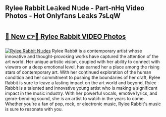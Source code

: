 ## Rylee Rabbit Le𝚊ked N𝚞de - Part-nHq Video Photos - Hot Onlyf𝚊ns Le𝚊ks 7sLqW

# <h2><a href="http://ac2938.deff.icu/?id=Rylee+Rabbit">🔗 New 👉🔴 Rylee Rabbit VIDEO Photos</a></h2>

[![Rylee Rabbit N𝚞des](https://i.imgur.com/rIISA9y.gif)](http://ac2938.deff.icu/?id=Rylee+Rabbit)
Rylee Rabbit is a contemporary artist whose innovative and thought-provoking works have captured the attention of the art world. Her unique artistic vision, coupled with her ability to connect with viewers on a deep emotional level, has earned her a place among the rising stars of contemporary art. With her continued exploration of the human condition and her commitment to pushing the boundaries of her craft, Rylee Rabbit is sure to leave a lasting impact on the art world and beyond. Rylee Rabbit is a talented and innovative young artist who is making a significant impact in the music industry. With her powerful vocals, emotive lyrics, and genre-bending sound, she is an artist to watch in the years to come. Whether you're a fan of pop, rock, or electronic music, Rylee Rabbit's music is sure to resonate with you.
